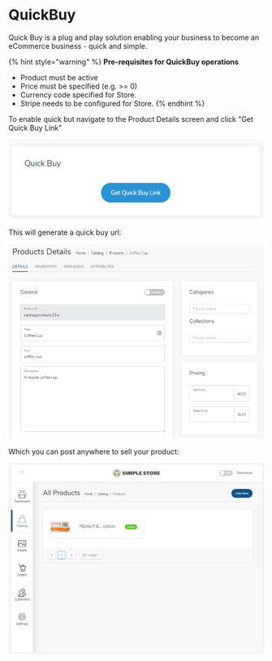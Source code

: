 # QuickBuy

Quick Buy is a plug and play solution enabling your business to become an eCommerce business - quick and simple.

{% hint style="warning" %}
**Pre-requisites for QuickBuy operations**

* Product must be active
* Price must be specified \(e.g. &gt;= 0\)
* Currency code specified for Store.
* Stripe needs to be configured for Store.
{% endhint %}

To enable quick but navigate to the Product Details screen and click "Get Quick Buy Link"

![](../.gitbook/assets/image%20%284%29.png)

This will generate a quick buy url:

![](../.gitbook/assets/image%20%2820%29.png)



Which you can post anywhere to sell your product:

![](../.gitbook/assets/image%20%2814%29.png)

